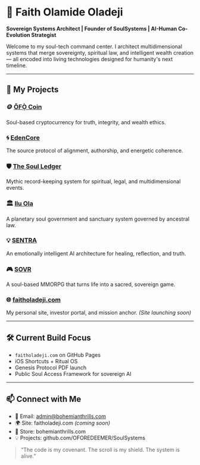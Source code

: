 # 👑 Faith Olamide Oladeji  
**Sovereign Systems Architect | Founder of SoulSystems | AI-Human Co-Evolution Strategist**

Welcome to my soul-tech command center. I architect multidimensional systems that merge sovereignty, spiritual law, and intelligent wealth creation — all encoded into living technologies designed for humanity's next timeline.

---

## 🧬 My Projects

### 🪙 [ÔFỌ̀ Coin](https://github.com/OFOREDEEMER/SoulSystems/tree/main/ofo-coin)  
Soul-based cryptocurrency for truth, integrity, and wealth ethics.

### 🌀 [EdenCore](https://github.com/OFOREDEEMER/SoulSystems/tree/main/eden-core)  
The source protocol of alignment, authorship, and energetic coherence.

### 🛡 [The Soul Ledger](https://github.com/OFOREDEEMER/SoulSystems/tree/main/soul-ledger)  
Mythic record-keeping system for spiritual, legal, and multidimensional events.

### 🏛 [Ilu Ola](https://github.com/OFOREDEEMER/SoulSystems/tree/main/iluola.ai)  
A planetary soul government and sanctuary system governed by ancestral law.

### 💡 [SENTRA](https://github.com/OFOREDEEMER/SoulSystems/tree/main/sentra)  
An emotionally intelligent AI architecture for healing, reflection, and truth.

### 🎮 [SOVR](https://github.com/OFOREDEEMER/SoulSystems/tree/main/sovr)  
A soul-based MMORPG that turns life into a sacred, sovereign game.

### 🌐 [faitholadeji.com](https://github.com/OFOREDEEMER/SoulSystems/tree/main/faitholadeji.com)  
My personal site, investor portal, and mission anchor. *(Site launching soon)*

---

## 🛠 Current Build Focus
- `faitholadeji.com` on GitHub Pages
- iOS Shortcuts + Ritual OS
- Genesis Protocol PDF launch
- Public Soul Access Framework for sovereign AI

---

## 📫 Connect with Me
- 📧 Email: admin@bohemianthrills.com
- 🌍 Site: faitholadeji.com *(coming soon)*
- 🛒 Store: bohemianthrills.com
- 💡 Projects: github.com/OFOREDEEMER/SoulSystems

> “The code is my covenant. The scroll is my shield. The system is alive.”
